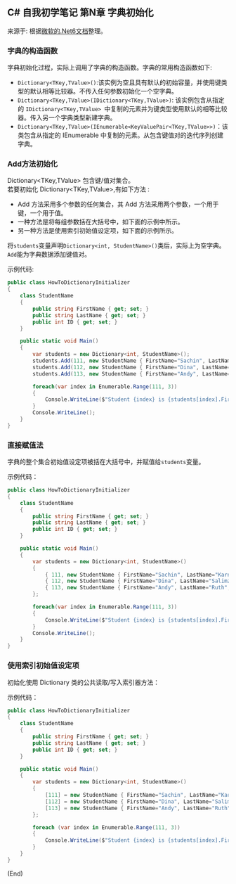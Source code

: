 ## C# 自我初学笔记 第N章  字典初始化

来源于: 根据[微软的.Net6文档](https://learn.microsoft.com/zh-cn/dotnet/csharp/programming-guide/classes-and-structs/how-to-initialize-a-dictionary-with-a-collection-initializer)整理。

### 字典的构造函数
字典初始化过程，实际上调用了字典的构造函数。字典的常用构造函数如下:

- `Dictionary<TKey,TValue>()`:该实例为空且具有默认的初始容量，并使用键类型的默认相等比较器。不传入任何参数初始化一个空字典。
- `Dictionary<TKey,TValue>(IDictionary<TKey,TValue>)`: 该实例包含从指定的 `IDictionary<TKey,TValue> `中复制的元素并为键类型使用默认的相等比较器。传入另一个字典类型新建字典。
- `Dictionary<TKey,TValue>(IEnumerable<KeyValuePair<TKey,TValue>>)`：该类包含从指定的 IEnumerable<T> 中复制的元素。从包含键值对的迭代序列创建字典。


### Add方法初始化

Dictionary<TKey,TValue> 包含键/值对集合。  
若要初始化 Dictionary<TKey,TValue>,有如下方法 :

- Add 方法采用多个参数的任何集合，其 Add 方法采用两个参数，一个用于键，一个用于值。  
- 一种方法是将每组参数括在大括号中，如下面的示例中所示。 
- 另一种方法是使用索引初始值设定项，如下面的示例所示。


将`students`变量声明`Dictionary<int, StudentName>()`类后，实际上为空字典。`Add`能为字典数据添加键值对。

示例代码:
```c#
public class HowToDictionaryInitializer
{
    class StudentName
    {
        public string FirstName { get; set; }
        public string LastName { get; set; }
        public int ID { get; set; }
    }

    public static void Main()
    {
        var students = new Dictionary<int, StudentName>();
        students.Add(111, new StudentName { FirstName="Sachin", LastName="Karnik", ID=211 });
        students.Add(112, new StudentName { FirstName="Dina", LastName="Salimzianova", ID=317 });
        students.Add(113, new StudentName { FirstName="Andy", LastName="Ruth", ID=198 });

        foreach(var index in Enumerable.Range(111, 3))
        {
            Console.WriteLine($"Student {index} is {students[index].FirstName} {students[index].LastName}");
        }
        Console.WriteLine();
    }
}
```


### 直接赋值法

字典的整个集合初始值设定项被括在大括号中，并赋值给`students`变量。

示例代码：
```c#
public class HowToDictionaryInitializer
{
    class StudentName
    {
        public string FirstName { get; set; }
        public string LastName { get; set; }
        public int ID { get; set; }
    }

    public static void Main()
    {
        var students = new Dictionary<int, StudentName>()
        {
            { 111, new StudentName { FirstName="Sachin", LastName="Karnik", ID=211 } },
            { 112, new StudentName { FirstName="Dina", LastName="Salimzianova", ID=317 } },
            { 113, new StudentName { FirstName="Andy", LastName="Ruth", ID=198 } }
        };

        foreach(var index in Enumerable.Range(111, 3))
        {
            Console.WriteLine($"Student {index} is {students[index].FirstName} {students[index].LastName}");
        }
        Console.WriteLine();
    }
}
```


### 使用索引初始值设定项

初始化使用 Dictionary 类的公共读取/写入索引器方法：

示例代码：
```c#
public class HowToDictionaryInitializer
{
    class StudentName
    {
        public string FirstName { get; set; }
        public string LastName { get; set; }
        public int ID { get; set; }
    }

    public static void Main()
    {
        var students = new Dictionary<int, StudentName>()
        {
            [111] = new StudentName { FirstName="Sachin", LastName="Karnik", ID=211 },
            [112] = new StudentName { FirstName="Dina", LastName="Salimzianova", ID=317 } ,
            [113] = new StudentName { FirstName="Andy", LastName="Ruth", ID=198 }
        };

        foreach (var index in Enumerable.Range(111, 3))
        {
            Console.WriteLine($"Student {index} is {students[index].FirstName} {students[index].LastName}");
        }
    }
}
```


(End)
